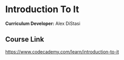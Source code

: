# Introduction To It

**Curriculum Developer:** Alex DiStasi

## Course Link

https://www.codecademy.com/learn/introduction-to-it

